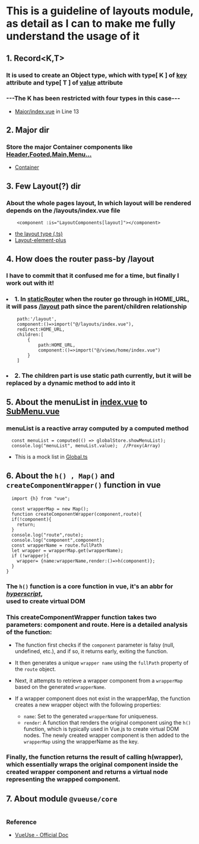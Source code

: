 # This is a guideline of layouts module, as detail as I can to make me fully understand the usage of it

## 1. Record<K,T>
### It is used to create an Object type, which with type[ K ] of <u>key</u> attribute and type[ T ] of <u>value</u> attribute
### ---The K has been restricted with four types in this case---
- [Major/index.vue](./index.vue) in Line 13

## 2. Major dir
### Store the major Container components like <u>Header,Footed,Main,Menu...</u>
- [Container](https://element-plus.org/zh-CN/component/container.html)
## 3. Few Layout(?) dir
### About the whole pages layout, In which layout will be rendered depends on the /layouts/index.vue file
```shell
    <component :is="LayoutComponents[layout]"></component>
```
- [the layout type (.ts)](../stores/interface/index.ts)
- [Layout-element-plus](https://element-plus.org/zh-CN/component/layout.html)

## 4. How does the router pass-by /layout
### I have to commit that it confused me for a time, but finally I work out with it!
### <li>1. In [staticRouter](../router/modules/staticRouter.ts) when the router go through in HOME_URL, it will pass <u>/layout</u> path since the parent/children relationship</li>
```shell
    path:'/layout',
    component:()=>import("@/layouts/index.vue"),
    redirect:HOME_URL,
    children:[
        {
            path:HOME_URL,
            component:()=>import("@/views/home/index.vue")
        }
    ]
```
### <li>2. The children part is use static path currently, but it will be replaced by a dynamic method to add into it</li>
## 5. About the menuList in [index.vue](./LayoutVertical/index.vue) to [SubMenu.vue](./Major/Submenu/SubMenu.vue)
### menuList is a reactive array computed by a computed method
```shell
  const menuList = computed(() => globalStore.showMenuList);
  console.log("menuList", menuList.value);  //Proxy(Array)
```
- This is a mock list in [Global.ts](../stores/modules/global.ts)

## 6. About the `h() , Map()` and `createComponentWrapper()` function in vue
```shell
  import {h} from "vue";
  
  const wrapperMap = new Map();
  function createComponentWrapper(component,route){
  if(!component){
    return;
  }
  console.log("route",route);
  console.log("component",component);
  const wrapperName = route.fullPath
  let wrapper = wrapperMap.get(wrapperName);
  if (!wrapper){
    wrapper= {name:wrapperName,render:()=>h(component)};
  }
}
```
### The `h()` function is a core function in vue, it's an abbr for <u>*hyperscript*</u>,</br> used to create virtual DOM
### This createComponentWrapper function takes two parameters: component and route. Here is a detailed analysis of the function:

- The function first checks if the `component` parameter is falsy (null, undefined, etc.), and if so, it returns early, exiting the function.

- It then generates a unique `wrapper name` using the `fullPath` property of the `route` object.

- Next, it attempts to retrieve a wrapper component from a `wrapperMap` based on the generated `wrapperName`.

- If a wrapper component does not exist in the wrapperMap, the function creates a new wrapper object with the following properties:

  -   `name`: Set to the generated `wrapperName` for uniqueness.
  - `render`: A function that renders the original component using the `h()` function, which is typically used in Vue.js to create virtual DOM nodes.
  The newly created wrapper component is then added to the `wrapperMap` using the wrapperName as the key.

### Finally, the function returns the result of calling h(wrapper), which essentially wraps the original component inside the created wrapper component and returns a virtual node representing the wrapped component.
## 7. About module `@vueuse/core`
```shell

```
### Reference 
- [VueUse - Official Doc](https://vueuse.nodejs.cn/guide/)